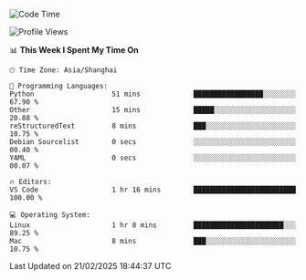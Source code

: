 <!--START_SECTION:waka-->
![Code Time](http://img.shields.io/badge/Code%20Time-535%20hrs%2020%20mins-blue)

![Profile Views](http://img.shields.io/badge/Profile%20Views-0-blue)

📊 **This Week I Spent My Time On** 

```text
🕑︎ Time Zone: Asia/Shanghai

💬 Programming Languages: 
Python                   51 mins             █████████████████░░░░░░░░   67.90 % 
Other                    15 mins             █████░░░░░░░░░░░░░░░░░░░░   20.88 % 
reStructuredText         8 mins              ███░░░░░░░░░░░░░░░░░░░░░░   10.75 % 
Debian Sourcelist        0 secs              ░░░░░░░░░░░░░░░░░░░░░░░░░   00.40 % 
YAML                     0 secs              ░░░░░░░░░░░░░░░░░░░░░░░░░   00.07 % 

🔥 Editors: 
VS Code                  1 hr 16 mins        █████████████████████████   100.00 % 

💻 Operating System: 
Linux                    1 hr 8 mins         ██████████████████████░░░   89.25 % 
Mac                      8 mins              ███░░░░░░░░░░░░░░░░░░░░░░   10.75 % 
```


 Last Updated on 21/02/2025 18:44:37 UTC
<!--END_SECTION:waka-->
